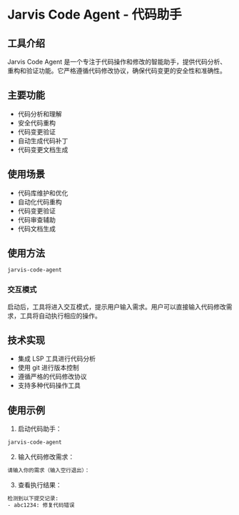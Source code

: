 # Jarvis Code Agent - 代码助手

## 工具介绍
Jarvis Code Agent 是一个专注于代码操作和修改的智能助手，提供代码分析、重构和验证功能。它严格遵循代码修改协议，确保代码变更的安全性和准确性。

## 主要功能
- 代码分析和理解
- 安全代码重构
- 代码变更验证
- 自动生成代码补丁
- 代码变更文档生成

## 使用场景
- 代码库维护和优化
- 自动化代码重构
- 代码变更验证
- 代码审查辅助
- 代码文档生成

## 使用方法
```bash
jarvis-code-agent
```

### 交互模式
启动后，工具将进入交互模式，提示用户输入需求。用户可以直接输入代码修改需求，工具将自动执行相应的操作。

## 技术实现
- 集成 LSP 工具进行代码分析
- 使用 git 进行版本控制
- 遵循严格的代码修改协议
- 支持多种代码操作工具

## 使用示例
1. 启动代码助手：
```bash
jarvis-code-agent
```

2. 输入代码修改需求：
```bash
请输入你的需求（输入空行退出）：
```

3. 查看执行结果：
```bash
检测到以下提交记录:
- abc1234: 修复代码错误
```
